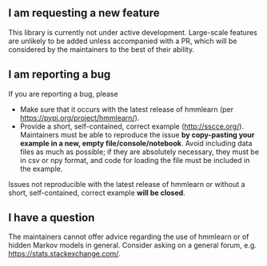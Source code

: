## I am requesting a new feature

This library is currently not under active development.  Large-scale features
are unlikely to be added unless accompanied with a PR, which will be considered
by the maintainers to the best of their ability.

## I am reporting a bug

If you are reporting a bug, please

- Make sure that it occurs with the latest release of hmmlearn (per
  https://pypi.org/project/hmmlearn/).
- Provide a short, self-contained, correct example (http://sscce.org/).
  Maintainers must be able to reproduce the issue **by copy-pasting your
  example in a new, empty file/console/notebook**.  Avoid including data files
  as much as possible; if they are absolutely necessary, they must be in csv or
  npy format, and code for loading the file must be included in the example.

Issues not reproducible with the latest release of hmmlearn or without a short,
self-contained, correct example **will be closed**.

## I have a question

The maintainers cannot offer advice regarding the use of hmmlearn or of hidden
Markov models in general.  Consider asking on a general forum, e.g.
https://stats.stackexchange.com/.
